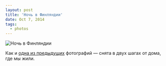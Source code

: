 ```yaml
---
layout: post
title: 'Ночь в Финляндии'
date: Oct 7, 2014
tags:
  - photos
---
```


![Ночь в Финляндии](photo://1384)

Как и [одна из предыдущих](http://birdwatcher.ru/blog/5741/) фотографий — снята в двух шагах от дома, где мы жили.
